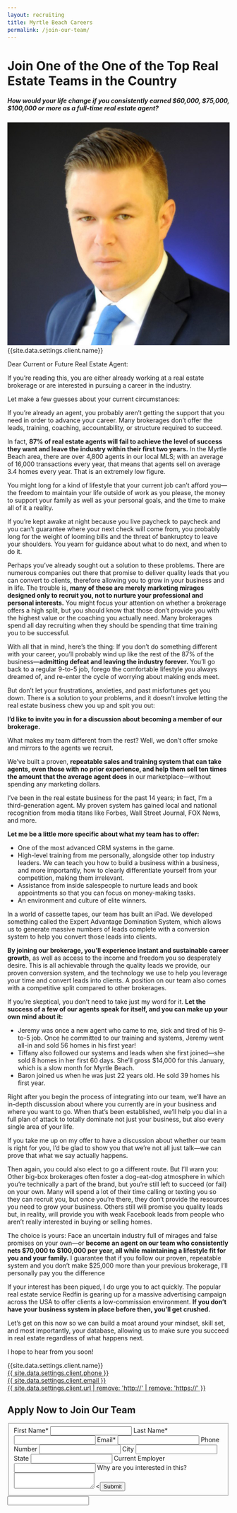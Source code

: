 ```yaml
---
layout: recruiting
title: Myrtle Beach Careers
permalink: /join-our-team/
---
```


<div class="recruiting-page">
<h1 class="join-us">Join One of the One of the Top Real Estate Teams in the Country</h1>
<h5 class="join-us-subtitle">How would your life change if you consistently earned $60,000, $75,000, $100,000 or more as a full-time real estate agent?</h5>
<div class="recruiting-photo">
<span class="client-image-container">
<img src="/img/headshot.jpg" alt="{{site.data.settings.client.name}}" class="client-image"/>
</span>
<figcaption class="caption">{{site.data.settings.client.name}}</figcaption>
</div>


<p>Dear Current or Future Real Estate Agent:</p>

<p>If you’re reading this, you are either already working at a real estate brokerage or are interested in pursuing a career in the industry.</p>

<p>Let make a few guesses about your current circumstances:</p>

<p>If you’re already an agent, you probably aren’t getting the support that you need in order to advance your career. Many brokerages don’t offer the leads, training, coaching, accountability, or structure required to succeed.</p>

<p>In fact, <strong>87% of real estate agents will fail to achieve the level of success they want and leave the industry within their first two years.</strong> In the Myrtle Beach area, there are over 4,800 agents in our local MLS; with an average of 16,000 transactions every year, that means that agents sell on average 3.4 homes every year. That is an extremely low figure.</p>

<p>You might long for a kind of lifestyle that your current job can’t afford you—the freedom to maintain your life outside of work as you please, the money to support your family as well as your personal goals, and the time to make all of it a reality.</p>

<p>If you’re kept awake at night because you live paycheck to paycheck and you can’t guarantee where your next check will come from, you probably long for the weight of looming bills and the threat of bankruptcy to leave your shoulders. You yearn for guidance about what to do next, and when to do it.</p>

<p>Perhaps you’ve already sought out a solution to these problems. There are numerous companies out there that promise to deliver quality leads that you can convert to clients, therefore allowing you to grow in your business and in life. The trouble is, <strong>many of these are merely marketing mirages designed only to recruit you, not to nurture your professional and personal interests.</strong> You might focus your attention on whether a brokerage offers a high split, but you should know that those don’t provide you with the highest value or the coaching you actually need. Many brokerages spend all day recruiting when they should be spending that time training you to be successful.</p>

<p>With all that in mind, here’s the thing: If you don’t do something different with your career, you’ll probably wind up like the rest of the 87% of the business—<strong>admitting defeat and leaving the industry forever.</strong> You’ll go back to a regular 9-to-5 job, forego the comfortable lifestyle you always dreamed of, and re-enter the cycle of worrying about making ends meet.</p>

<p>But don’t let your frustrations, anxieties, and past misfortunes get you down. There is a solution to your problems, and it doesn’t involve letting the real estate business chew you up and spit you out:</p>

<p><strong>I’d like to invite you in for a discussion about becoming a member of our brokerage.</strong></p>

<p>What makes my team different from the rest? Well, we don’t offer smoke and mirrors to the agents we recruit.</p>

<p>We’ve built a proven, <strong>repeatable sales and training system that can take agents, even those with no prior experience, and help them sell ten times the amount that the average agent does</strong> in our marketplace—without spending any marketing dollars.</p>

<p>I’ve been in the real estate business for the past 14 years; in fact, I’m a third-generation agent. My proven system has gained local and national recognition from media titans like Forbes, Wall Street Journal, FOX News, and more.</p>

<p><strong>Let me be a little more specific about what my team has to offer:</strong>
<ul class="indent">
<li>One of the most advanced CRM systems in the game.</li>
<li>High-level training from me personally, alongside other top industry leaders. We can teach you how to build a business within a business, and more importantly, how to clearly differentiate yourself from your competition, making them irrelevant.</li>
<li>Assistance from inside salespeople to nurture leads and book appointments so that you can focus on money-making tasks.</li>
<li>An environment and culture of elite winners.</li>
</ul></p>

<p>In a world of cassette tapes, our team has built an iPad. We developed something called the Expert Advantage Domination System, which allows us to generate massive numbers of leads complete with a conversion system to help you convert those leads into clients.</p>

<p><strong>By joining our brokerage, you’ll experience instant and sustainable career growth,</strong> as well as access to the income and freedom you so desperately desire. This is all achievable through the quality leads we provide, our proven conversion system, and the technology we use to help you leverage your time and convert leads into clients. A position on our team also comes with a competitive split compared to other brokerages.</p>

<p>If you’re skeptical, you don’t need to take just my word for it. <strong>Let the success of a few of our agents speak for itself, and you can make up your own mind about it:</strong>
<ul class="indent">
<li>Jeremy was once a new agent who came to me, sick and tired of his 9-to-5 job. Once he committed to our training and systems, Jeremy went all-in and sold 56 homes in his first year!</li>
<li>Tiffany also followed our systems and leads when she first joined—she sold 8 homes in her first 60 days. She’ll gross $14,000 for this January, which is a slow month for Myrtle Beach.</li>
<li>Baron joined us when he was just 22 years old. He sold 39 homes his first year.</li>
</ul></p>

<p>Right after you begin the process of integrating into our team, we’ll have an in-depth discussion about where you currently are in your business and where you want to go. When that’s been established, we’ll help you dial in a full plan of attack to totally dominate not just your business, but also every single area of your life.</p>

<p>If you take me up on my offer to have a discussion about whether our team is right for you, I’d be glad to show you that we’re not all just talk—we can prove that what we say actually happens.</p>

<p>Then again, you could also elect to go a different route. But I’ll warn you: Other big-box brokerages often foster a dog-eat-dog atmosphere in which you’re technically a part of the brand, but you’re still left to succeed (or fail) on your own. Many will spend a lot of their time calling or texting you so they can recruit you, but once you’re there, they don’t provide the resources you need to grow your business. Others still will promise you quality leads but, in reality, will provide you with weak Facebook leads from people who aren’t really interested in buying or selling homes.</p>

<p>The choice is yours: Face an uncertain industry full of mirages and false promises on your own—or <strong>become an agent on our team who consistently nets $70,000 to $100,000 per year, all while maintaining a lifestyle fit for you and your family.</strong> I guarantee that if you follow our proven, repeatable system and you don’t make $25,000 more than your previous brokerage, I’ll personally pay you the difference</p>

<p>If your interest has been piqued, I do urge you to act quickly. The popular real estate service Redfin is gearing up for a massive advertising campaign across the USA to offer clients a low-commission environment. <strong>If you don’t have your business system in place before then, you’ll get crushed.</strong></p>

<p>Let’s get on this now so we can build a moat around your mindset, skill set, and most importantly, your database, allowing us to make sure you succeed in real estate regardless of what happens next.</p>


<p>I hope to hear from you soon!</p>


<p>{{site.data.settings.client.name}}<br>
<a href="tel:{{ site.data.settings.client.phone }}">{{ site.data.settings.client.phone }}</a><br />
<a href="mailto:{{ site.data.settings.client.email }}" target="_blank">{{ site.data.settings.client.email }}</a><br />
<a href="{{ site.data.settings.client.url }}" target="_blank">{{ site.data.settings.client.url | remove: 'http://' | remove: 'https://' }}</a></p>


<h2 class="recruiting">Apply Now to Join Our Team</h2>

<form method="post" class="home-value cta-forms" action="/thankyou" id="join-our-team-form">
					<fieldset><label for="firstname">First Name*</label> <input type="text" required="" name="firstname" /> <label for="lastname">Last Name*</label> <input type="text" required="" name="lastname" /> <label for="email">Email*</label> <input type="text" name="name" /> <label for="phone">Phone Number </label> <input type="tel" name="phone" />
						<!--base32-c9gq6t9k68pkcd3jcwpp4rbkcmtk4-base32--><label for="city">City </label> <input type="text" name="city" /> <label for="state">State </label> <input type="text" name="state" /> <label for="employer">Current Employer </label> <input type="text" name="employer" /> <label for="message">Why are you interested in this? </label><textarea name="employer"></textarea>
						<<button class="g-recaptcha" data-sitekey="6LfXwuMZAAAAAO-UDOUL-SyCav8FTR3Vku_dp_Fr" data-callback='onJoinOurTeamSubmit' data-badge="bottomleft">Submit</button></fieldset>
					<!--base32-c9gq6t9k68pk8c9he1t7cxkecdkpedhpe9h6at3me5r7ee1kddhpwx9q71up4tb3f1u6mc3mdcwp6vkg6rw3gc1dc9gq6t9k68-base32-->
					<div class="hidden"><input type="hidden" value="{{site.data.settings.client.email}}" name="_to" /> <input type="hidden" value="Recruiting Contact Request Message From Your Vyral Careers and Training Video Blog" name="_subject" /> <input type="text" name="_gotcha" /></div>
				</form>
